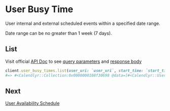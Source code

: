 # User Busy Time

User internal and external scheduled events within a specified date range.

Date range can be no greater than 1 week (7 days).

## List

Visit official [API Doc](https://developer.calendly.com/api-docs/5920076156501-list-user-busy-times) to see [query parameters](https://developer.calendly.com/api-docs/5920076156501-list-user-busy-times) and [response body](https://developer.calendly.com/api-docs/5920076156501-list-user-busy-times#response-body)

```ruby
client.user_busy_times.list(user_uri: `user_uri`, start_time: `start_time`, end_time: `end_time`)
#=> #<Calendlyr::Collection:0x0000000108f30698 @data=[#<Calendlyr::UserBusyTime type="calendly", start_time="2020-01-02T20:00:00.000000Z", end_time="2020-01-02T20:30:00.000000Z", buffered_start_time="2020-01-02T19:30:00.000000Z", buffered_end_time="2020-01-02T21:00:00.000000Z", event=#<OpenStruct uri="https://api.calendly.com/scheduled_events/abc123">, client=#<Calendlyr::Client>, uuid=nil>, #<Calendlyr::UserBusyTime type="calendly", start_time="2020-01-05T20:00:00.000000Z", end_time="2020-01-05T20:30:00.000000Z", buffered_start_time="2020-01-05T19:30:00.000000Z", buffered_end_time="2020-01-05T21:00:00.000000Z", event=#<OpenStruct uri="https://api.calendly.com/scheduled_events/abc12345">, client=#<Calendlyr::Client>, uuid=nil>, #<Calendlyr::UserBusyTime type="external", start_time="2020-01-07T20:00:00.000000Z", end_time="2020-01-07T20:30:00.000000Z", client=#<Calendlyr::Client>, uuid=nil>], @count=nil, @next_page=nil, @next_page_token=nil, @client=#<Calendlyr::Client>>
```

## Next

[User Availability Schedule](2_user_availability_schedule.md)

